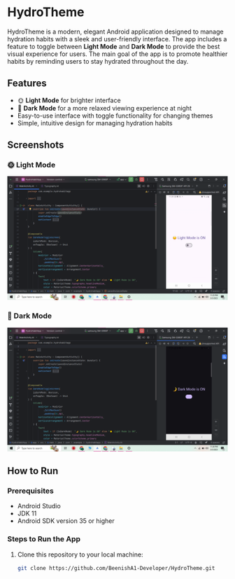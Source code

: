 # HydroTheme

HydroTheme is a modern, elegant Android application designed to manage hydration habits with a sleek and user-friendly interface. The app includes a feature to toggle between **Light Mode** and **Dark Mode** to provide the best visual experience for users. The main goal of the app is to promote healthier habits by reminding users to stay hydrated throughout the day.

## Features

- 🌞 **Light Mode** for brighter interface
- 🌙 **Dark Mode** for a more relaxed viewing experience at night
- Easy-to-use interface with toggle functionality for changing themes
- Simple, intuitive design for managing hydration habits

## Screenshots

### 🌞 Light Mode
![Light Mode](https://github.com/BeenishA1-Developer/HydroTheme/blob/main/LightMood.png)

### 🌙 Dark Mode
![Dark Mode](https://github.com/BeenishA1-Developer/HydroTheme/blob/main/DarkMood.png)

## How to Run

### Prerequisites

- Android Studio
- JDK 11
- Android SDK version 35 or higher

### Steps to Run the App

1. Clone this repository to your local machine:
   ```bash
   git clone https://github.com/BeenishA1-Developer/HydroTheme.git
